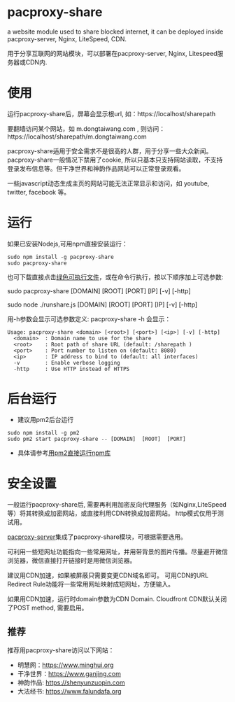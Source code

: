# pacproxy-share

a website module used to share blocked internet, it can be deployed inside pacproxy-server, Nginx, LiteSpeed, CDN. 

用于分享互联网的网站模块，可以部署在pacproxy-server, Nginx, Litespeed服务器或CDN内.


# 使用

运行pacproxy-share后，屏幕会显示根url, 如：https://localhost/sharepath

要翻墙访问某个网站，如 m.dongtaiwang.com , 则访问：https://localhost/sharepath/m.dongtaiwang.com

pacproxy-share适用于安全需求不是很高的人群，用于分享一些大众新闻。pacproxy-share一般情况下禁用了cookie, 所以只基本只支持网站读取，不支持登录发布信息等。但干净世界和神韵作品网站可以正常登录观看。

一些javascript动态生成主页的网站可能无法正常显示和访问，如 youtube, twitter, facebook 等。

# 运行

如果已安装Nodejs,可用npm直接安装运行：

```
sudo npm install -g pacproxy-share
sudo pacproxy-share
```


也可下载直接点击[绿色可执行文件](https://github.com/httpgate/resouces/tree/main/pacproxy-share)，或在命令行执行，按以下顺序加上可选参数:

sudo pacproxy-share  [DOMAIN]  [ROOT]  [PORT]  [IP]  [-v]  [-http]

sudo node ./runshare.js [DOMAIN]  [ROOT]  [PORT]  [IP]  [-v]  [-http]

用-h参数会显示可选参数定义: pacproxy-share -h 会显示：

```
Usage: pacproxy-share <domain> [<root>] [<port>] [<ip>] [-v] [-http]
  <domain>  : Domain name to use for the share
  <root>    : Root path of share URL (default: /sharepath )
  <port>    : Port number to listen on (default: 8080)
  <ip>      : IP address to bind to (default: all interfaces)
  -v        : Enable verbose logging
  -http     : Use HTTP instead of HTTPS
```


# 后台运行

* 建议用pm2后台运行

```
sudo npm install -g pm2
sudo pm2 start pacproxy-share -- [DOMAIN]  [ROOT]  [PORT] 
```

* 具体请参考[用pm2直接运行npm库](https://github.com/httpgate/resouces/tree/main/pm2_Run_Npm_Package.md)


# 安全设置

一般运行pacproxy-share后, 需要再利用加密反向代理服务（如Nginx,LiteSpeed等）将其转换成加密网站，或直接利用CDN转换成加密网站。 http模式仅用于测试用。

[pacproxy-server](https://github.com/httpgate/pacproxy-server)集成了pacproxy-share模块，可根据需要选用。

可利用一些短网址功能指向一些常用网址，并用带背景的图片传播。尽量避开微信浏览器，微信直接打开链接时是用微信浏览器。

建议用CDN加速，如果被屏蔽只需要变更CDN域名即可。 可用CDN的URL Redirect Rule功能将一些常用网址映射成短网址，方便输入。

如果用CDN加速，运行时domain参数为CDN Domain. Cloudfront CDN默认关闭了POST method, 需要启用。

## 推荐

推荐用pacproxy-share访问以下网站：

* 明慧网：https://www.minghui.org
* 干净世界：https://www.ganjing.com
* 神韵作品: https://shenyunzuopin.com
* 大法经书: https://www.falundafa.org
